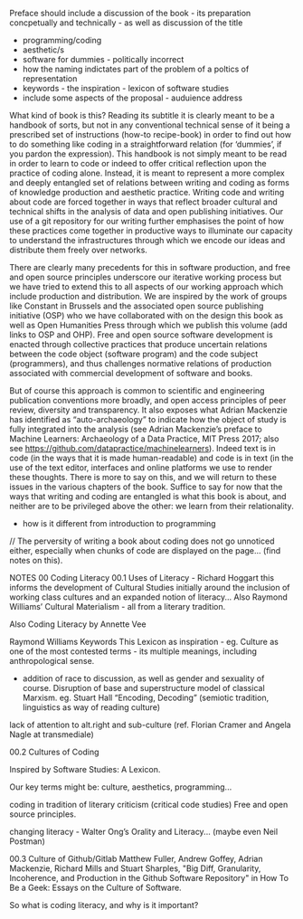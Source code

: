 Preface should include a discussion of the book - its preparation concpetually and technically - as well as discussion of the title
- programming/coding
- aesthetic/s
- software for dummies - politically incorrect
- how the naming indictates part of the problem of a poltics of representation
- keywords - the inspiration - lexicon of software studies
- include some aspects of the proposal - auduience address


What kind of book is this? Reading its subtitle it is clearly meant to be a handbook of sorts, but not in any conventional technical sense of it being a prescribed set of instructions (how-to recipe-book) in order to find out how to do something like coding in a straightforward relation (for ‘dummies’, if you pardon the expression). This handbook is not simply meant to be read in order to learn to code or indeed to offer critical reflection upon the practice of coding alone. Instead, it is meant to represent a more complex and deeply entangled set of relations between writing and coding as forms of knowledge production and aesthetic practice. Writing code and writing about code are forced together in ways that reflect broader cultural and technical shifts in the analysis of data and open publishing initiatives. Our use of a git repository for our writing further emphasises the point of how these practices come together in productive ways to illuminate our capacity to understand the infrastructures through which we encode our ideas and distribute them freely over networks. 

There are clearly many precedents for this in software production, and free and open source principles underscore our iterative working process but we have tried to extend this to all aspects of our working approach which include production and distribution. We are inspired by the work of groups like Constant in Brussels and the associated open source publishing initiative (OSP) who we have collaborated with on the design this book as well as Open Humanities Press through which we publish this volume (add links to OSP and OHP). Free and open source software development is enacted through collective practices that produce uncertain relations between the code object (software program) and the code subject (programmers), and thus challenges normative relations of production associated with commercial development of software and books. 

But of course this approach is common to scientific and engineering publication conventions more broadly, and open access principles of peer review, diversity and transparency. It also exposes what Adrian Mackenzie has identified as “auto-archaeology” to indicate how the object of study is fully integrated into the analysis (see Adrian Mackenzie’s preface to Machine Learners: Archaeology of a Data Practice, MIT Press 2017; also see https://github.com/datapractice/machinelearners). Indeed text is in code (in the ways that it is made human-readable) and code is in text (in the use of the text editor, interfaces and online platforms we use to render these thoughts. There is more to say on this, and we will return to these issues in the various chapters of the book. Suffice to say for now that the ways that writing and coding are entangled is what this book is about, and neither are to be privileged above the other: we learn from their relationality.  

- how is it different from introduction to programming

// The perversity of writing a book about coding does not go unnoticed either, especially when chunks of code are displayed on the page...
(find notes on this).

NOTES 00 Coding Literacy
00.1
Uses of Literacy - Richard Hoggart
this informs the development of Cultural Studies initially around the inclusion of working class cultures and an expanded notion of literacy... Also Raymond Williams’ Cultural Materialism - all from a literary tradition. 

Also Coding Literacy by Annette Vee

Raymond Williams Keywords 
This Lexicon as inspiration - eg. Culture as one of the most contested terms - its multiple meanings, including anthropological sense. 
- addition of race to discussion, as well as gender and sexuality of course. Disruption of base and superstructure model of classical Marxism.
eg. Stuart Hall “Encoding, Decoding” (semiotic tradition, linguistics as way of reading culture)

lack of attention to alt.right and sub-culture (ref. Florian Cramer and Angela Nagle at transmediale)

00.2 Cultures of Coding

Inspired by Software Studies: A Lexicon.

Our key terms might be: culture, aesthetics, programming...

coding in tradition of literary criticism (critical code studies)
Free and open source principles.

changing literacy - Walter Ong’s Orality and Literacy... (maybe even Neil Postman)

00.3 Culture of Github/Gitlab
Matthew Fuller, Andrew Goffey, Adrian Mackenzie, Richard Mills and Stuart Sharples, "Big Diff, Granularity, Incoherence, and Production in the Github Software Repository" in How To Be a Geek: Essays on the Culture of Software.

So what is coding literacy, and why is it important?